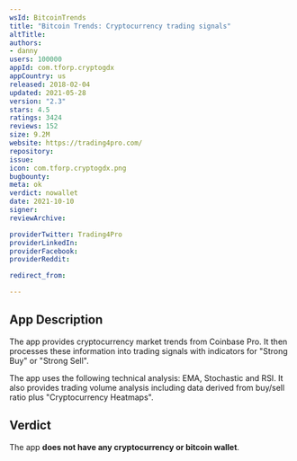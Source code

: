 ```yaml
---
wsId: BitcoinTrends
title: "Bitcoin Trends: Cryptocurrency trading signals"
altTitle: 
authors:
- danny
users: 100000
appId: com.tforp.cryptogdx
appCountry: us
released: 2018-02-04
updated: 2021-05-28
version: "2.3"
stars: 4.5
ratings: 3424
reviews: 152
size: 9.2M
website: https://trading4pro.com/
repository: 
issue: 
icon: com.tforp.cryptogdx.png
bugbounty: 
meta: ok
verdict: nowallet
date: 2021-10-10
signer: 
reviewArchive:

providerTwitter: Trading4Pro
providerLinkedIn: 
providerFacebook: 
providerReddit: 

redirect_from:

---
```


## App Description

The app provides cryptocurrency market trends from Coinbase Pro. It then processes these information into trading signals with indicators for "Strong Buy" or "Strong Sell". 

The app uses the following technical analysis: EMA, Stochastic and RSI. It also provides trading volume analysis including data derived from buy/sell ratio plus "Cryptocurrency Heatmaps".

## Verdict

The app **does not have any cryptocurrency or bitcoin wallet**.
